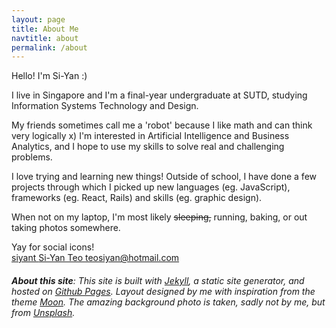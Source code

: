 ```yaml
---
layout: page
title: About Me
navtitle: about
permalink: /about
---
```


Hello! I'm Si-Yan :)

I live in Singapore and I'm a final-year undergraduate at SUTD, studying Information Systems Technology and Design.

My friends sometimes call me a 'robot' because I like math and can think very logically x) I'm interested in Artificial Intelligence and Business Analytics, and I hope to use my skills to solve real and challenging problems.

I love trying and learning new things! Outside of school, I have done a few projects through which I picked up new languages (eg. JavaScript), frameworks (eg. React, Rails) and skills (eg. graphic design).

When not on my laptop, I'm most likely ~~sleeping,~~ running, baking, or out taking photos somewhere.

Yay for social icons!  
<a class="btn" href="https://github.com/siyant/">
  <i class="fa fa-github fa-2x" aria-hidden="true"></i>
  siyant
</a>
<a class="btn" href="https://www.linkedin.com/in/siyant/">
  <i class="fa fa-linkedin-square fa-2x" aria-hidden="true"></i>
  Si-Yan Teo
</a>
<a class="btn" href="mailto:teosiyan@hotmail.com">
  <i class="fa fa-envelope fa-2x" aria-hidden="true"></i>
  teosiyan@hotmail.com
</a>


###### **About this site**: This site is built with [Jekyll](https://jekyllrb.com/), a static site generator, and hosted on [Github Pages](https://pages.github.com/). Layout designed by me with inspiration from the theme [Moon](https://github.com/TaylanTatli/Moon). The amazing background photo is taken, sadly not by me, but from [Unsplash](https://unsplash.com/photos/0LU4vO5iFpM).